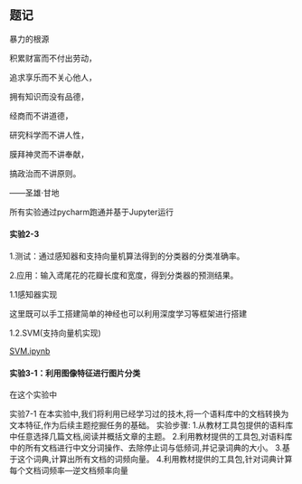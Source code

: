 ## 题记

暴力的根源

积累财富而不付出劳动，

追求享乐而不关心他人，

拥有知识而没有品德，

经商而不讲道德，

研究科学而不讲人性，

膜拜神灵而不讲奉献，

搞政治而不讲原则。

——圣雄·甘地



所有实验通过pycharm跑通并基于Jupyter运行



#### 实验2-3

1.测试：通过感知器和支持向量机算法得到的分类器的分类准确率。

2.应用：输入鸢尾花的花瓣长度和宽度，得到分类器的预测结果。

1.1感知器实现

这里既可以手工搭建简单的神经也可以利用深度学习等框架进行搭建



1.2.SVM(支持向量机实现)

[SVM.ipynb](https://github.com/juemie/Fundamentals_of_Artificial_Intelligence/blob/master/%E5%AE%9E%E9%AA%8C2-3/SVM.ipynb) 



#### 实验3-1：利用图像特征进行图片分类

在这个实验中



实验7-1
在本实验中,我们将利用已经学习过的技木,将一个语料库中的文档转换为文本特征,作为后续主题挖掘任务的基础。
实验步骤:
1.从教材工具包提供的语料库中任意选择几篇文档,阅读并概括文章的主题。
2.利用教材提供的工具包,对语料库中的所有文档进行中文分词操作、去除停止词与低频词,并记录词典的大小。
3.基于这个词典,计算出所有文档的词频向量。
4.利用教材提供的工具包,针对词典计算每个文档词频率—逆文档频率向量
